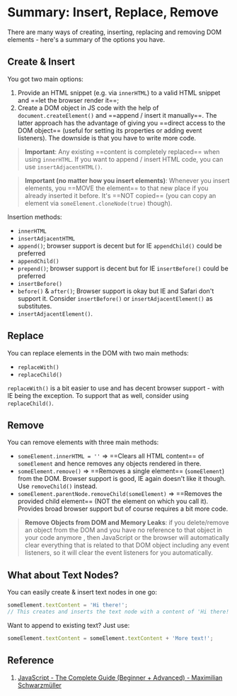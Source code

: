 # Summary: Insert, Replace, Remove

There are many ways of creating, inserting, replacing and removing DOM elements - here's a summary of the options you have.

## Create & Insert

You got two main options:

1. Provide an HTML snippet (e.g. via `innerHTML`) to a valid HTML snippet and ==let the browser render it==;
2. Create a DOM object in JS code with the help of `document.createElement()` and ==append / insert it manually==. The latter approach has the advantage of giving you ==direct access to the DOM object== (useful for setting its properties or adding event listeners). The downside is that you have to write more code.

> **Important**: Any existing ==content is completely replaced== when using `innerHTML`. If you want to append / insert HTML code, you can use `insertAdjacentHTML()`.

> **Important (no matter how you insert elements)**: Whenever you insert elements, you ==MOVE the element== to that new place if you already inserted it before. It's ==NOT copied== (you can copy an element via `someElement.cloneNode(true)` though).

Insertion methods:

- `innerHTML`
- `insertAdjacentHTML`
- `append()`; browser support is decent but for IE `appendChild()` could be preferred
- `appendChild()`
- `prepend()`; browser support is decent but for IE `insertBefore()` could be preferred
- `insertBefore()`
- `before()` & `after()`; Browser support is okay but IE and Safari don't support it. Consider `insertBefore()` or `insertAdjacentElement()` as substitutes.
- `insertAdjacentElement()`.

## Replace

You can replace elements in the DOM with two main methods:

- `replaceWith()`
- `replaceChild()`

`replaceWith()` is a bit easier to use and has decent browser support - with IE being the exception. To support that as well, consider using `replaceChild()`.

## Remove

You can remove elements with three main methods:

- `someElement.innerHTML = ''` => ==Clears all HTML content== of `someElement` and hence removes any objects rendered in there.
- `someElement.remove()` => ==Removes a single element== (`someElement`) from the DOM. Browser support is good, IE again doesn't like it though. Use `removeChild()` instead.
- `someElement.parentNode.removeChild(someElement)` => ==Removes the provided child element== (NOT the element on which you call it). Provides broad browser support but of course requires a bit more code.

> **Remove Objects from DOM and Memory Leaks**: if you delete/remove an object from the DOM and you have no reference to that object in your code anymore , then JavaScript or the browser will automatically clear everything that is related to that DOM object including any event listeners, so it will clear the event listeners for you automatically.

## What about Text Nodes?

You can easily create & insert text nodes in one go:

```js
someElement.textContent = 'Hi there!';
// This creates and inserts the text node with a content of 'Hi there!'.
```

Want to append to existing text? Just use:

```js
someElement.textContent = someElement.textContent + 'More text!';
```

## Reference

1. [JavaScript - The Complete Guide (Beginner + Advanced) - Maximilian Schwarzmüller](https://www.udemy.com/course/javascript-the-complete-guide-2020-beginner-advanced/?utm_source=adwords&utm_medium=udemyads&utm_campaign=JavaScript_v.PROF_la.EN_cc.ROWMTA-B_ti.6368&utm_content=deal4584&utm_term=_._ag_130756014153_._ad_558386196906_._kw__._de_c_._dm__._pl__._ti_dsa-774930039569_._li_1011789_._pd__._&matchtype=&gclid=Cj0KCQjw0umSBhDrARIsAH7FCoeU9W1FhcfHq4JH6InuqwKQdlnXPY4wnIG6-ZrfGPJ6hyB9zTE0NW8aAvGkEALw_wcB)
